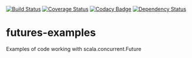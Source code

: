 [![Build Status](https://secure.travis-ci.org/lomeo/futures-examples.png)](http://travis-ci.org/lomeo/futures-examples)
[![Coverage Status](https://coveralls.io/repos/github/lomeo/futures-examples/badge.svg?branch=master)](https://coveralls.io/github/lomeo/futures-examples?branch=master)
[![Codacy Badge](https://api.codacy.com/project/badge/Grade/86058d1e1471477c93e65a9bcd6aa69b)](https://app.codacy.com/app/lomeo-nuke/futures-examples?utm_source=github.com&utm_medium=referral&utm_content=lomeo/futures-examples&utm_campaign=Badge_Grade_Dashboard)
[![Dependency Status](https://www.versioneye.com/user/projects/584363131f3a6d01f43c6f6f/badge.svg?style=flat-square)](https://www.versioneye.com/user/projects/584363131f3a6d01f43c6f6f)

# futures-examples
Examples of code working with scala.concurrent.Future
